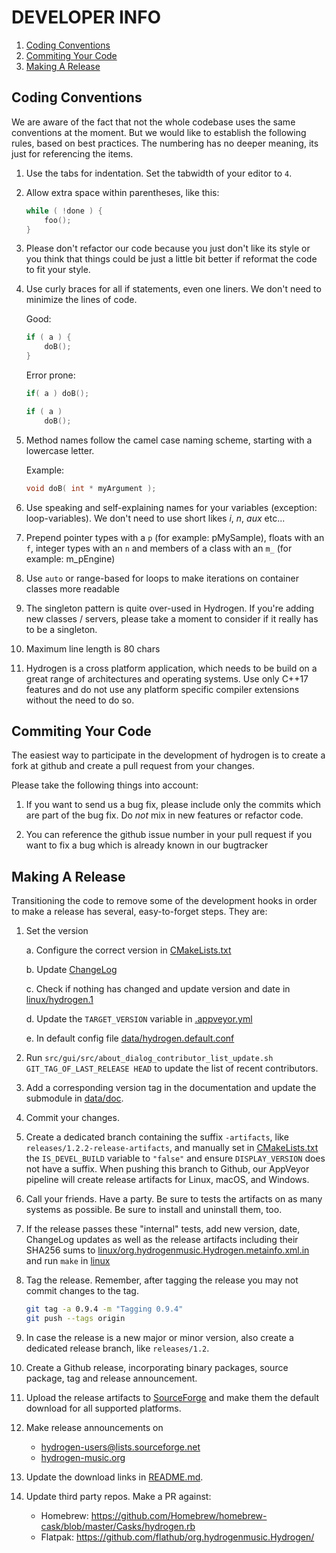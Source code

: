 # DEVELOPER INFO

1. [Coding Conventions](#coding-conventions)
2. [Commiting Your Code](#commiting-your-code)
3. [Making A Release](#making-a-release)

## Coding Conventions

We are aware of the fact that not the whole codebase uses the same conventions at the moment.
But we would like to establish the following rules, based on best practices. The numbering has no deeper meaning,
its just for referencing the items.

1. Use the tabs for indentation. Set the tabwidth of your editor to `4`.

2. Allow extra space within parentheses, like this:

    ``` c++
    while ( !done ) {
        foo();
    }
    ```

3. Please don't refactor our code because you just don't like its style or you think that things could be
   just a little bit better if reformat the code to fit your style.

4. Use curly braces for all if statements, even one liners. We don't need to minimize the lines of code.

    Good:
    ```c++
    if ( a ) {
        doB();
    }
    ```

    Error prone:
    ```c++
    if( a ) doB();
    
    if ( a )
        doB();
    ```

5. Method names follow the camel case naming scheme, starting with a lowercase letter.

    Example:
    ```c++
    void doB( int * myArgument );
    ```

7. Use speaking and self-explaining names for your variables (exception: loop-variables). We don't need to use short
   likes _i_, _n_, _aux_ etc...

8. Prepend pointer types with a `p` (for example: pMySample), floats with an `f`, integer types with an `n` and 
   members of a class with an `m_` (for example: m_pEngine)

9. Use `auto` or range-based for loops to make iterations on container classes more readable

10. The singleton pattern is quite over-used in Hydrogen. If you're adding new classes / servers, 
   please take a moment to consider if it really has to be a singleton.

11. Maximum line length is 80 chars

12. Hydrogen is a cross platform application, which needs to be build on a great range of architectures and operating systems.
    Use only C++17 features and do not use any platform specific compiler extensions without the need to do so.

## Commiting Your Code

The easiest way to participate in the development of hydrogen is to create a fork at github and create a pull request
from your changes.

Please take the following things into account:

1. If you want to send us a bug fix, please include only the commits which are part of the bug fix. Do *not* mix in new
features or refactor code.

2. You can reference the github issue number in your pull request if you want to fix a bug which is already known in our bugtracker


## Making A Release

Transitioning the code to remove some of the development hooks in
order to make a release has several, easy-to-forget steps.  They are:

  1. Set the version

     a. Configure the correct version in [CMakeLists.txt](CMakeLists.txt)

     b. Update [ChangeLog](ChangeLog)

     c. Check if nothing has changed and update version and date in
        [linux/hydrogen.1](linux/hydrogen.1)

     d. Update the `TARGET_VERSION` variable in [.appveyor.yml](.appveyor.yml)
 
     e. In default config file [data/hydrogen.default.conf](data/hydrogen.default.conf)

  2. Run `src/gui/src/about_dialog_contributor_list_update.sh
     GIT_TAG_OF_LAST_RELEASE HEAD` to update the list of recent
     contributors.

  3. Add a corresponding version tag in the documentation and update
     the submodule in [data/doc](data/doc).

  4. Commit your changes.

  5. Create a dedicated branch containing the suffix `-artifacts`,
     like `releases/1.2.2-release-artifacts`, and manually set in
     [CMakeLists.txt](CMakeLists.txt) the `IS_DEVEL_BUILD` variable to
     `"false"` and
     ensure `DISPLAY_VERSION` does not have a suffix. When pushing
     this branch to Github, our AppVeyor pipeline will create release
     artifacts for Linux, macOS, and Windows.

  7. Call your friends.  Have a party.  Be sure to tests the artifacts
     on as many systems as possible.  Be sure to install and uninstall
     them, too.

  8. If the release passes these "internal" tests, add new version,
     date, ChangeLog updates as well as the release artifacts including
     their SHA256 sums to [linux/org.hydrogenmusic.Hydrogen.metainfo.xml.in](linux/org.hydrogenmusic.Hydrogen.metainfo.xml.in)
     and run `make` in [linux](linux)

  10. Tag the release.  Remember, after tagging the release you may not
     commit changes to the tag.

      ```bash
      git tag -a 0.9.4 -m "Tagging 0.9.4"
      git push --tags origin
      ```

  11. In case the release is a new major or minor version, also create
     a dedicated release branch, like `releases/1.2`.

  12. Create a Github release, incorporating binary packages, source
      package, tag and release announcement.

  13. Upload the release artifacts to
      [SourceForge](https://sourceforge.net/projects/hydrogen/files/Hydrogen/)
      and make them the default download for all supported platforms.

  14. Make release announcements on
      - hydrogen-users@lists.sourceforge.net
      - [hydrogen-music.org](https://github.com/hydrogen-music/hydrogen-music)

  15. Update the download links in [README.md](README.md).

  16. Update third party repos. Make a PR against:
      - Homebrew: https://github.com/Homebrew/homebrew-cask/blob/master/Casks/hydrogen.rb
      - Flatpak: https://github.com/flathub/org.hydrogenmusic.Hydrogen/
